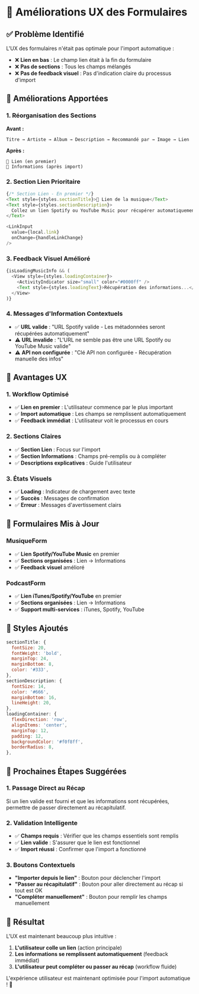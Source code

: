 # 🎨 Améliorations UX des Formulaires

## ✅ **Problème Identifié**

L'UX des formulaires n'était pas optimale pour l'import automatique :
- ❌ **Lien en bas** : Le champ lien était à la fin du formulaire
- ❌ **Pas de sections** : Tous les champs mélangés
- ❌ **Pas de feedback visuel** : Pas d'indication claire du processus d'import

## 🔧 **Améliorations Apportées**

### 1. **Réorganisation des Sections**

**Avant :**
```
Titre → Artiste → Album → Description → Recommandé par → Image → Lien
```

**Après :**
```
🔗 Lien (en premier)
📝 Informations (après import)
```

### 2. **Section Lien Prioritaire**

```javascript
{/* Section Lien - En premier */}
<Text style={styles.sectionTitle}>🔗 Lien de la musique</Text>
<Text style={styles.sectionDescription}>
  Collez un lien Spotify ou YouTube Music pour récupérer automatiquement les informations
</Text>

<LinkInput
  value={local.link}
  onChange={handleLinkChange}
/>
```

### 3. **Feedback Visuel Amélioré**

```javascript
{isLoadingMusicInfo && (
  <View style={styles.loadingContainer}>
    <ActivityIndicator size="small" color="#0000ff" />
    <Text style={styles.loadingText}>Récupération des informations...</Text>
  </View>
)}
```

### 4. **Messages d'Information Contextuels**

- ✅ **URL valide** : "URL Spotify valide - Les métadonnées seront récupérées automatiquement"
- ⚠️ **URL invalide** : "L'URL ne semble pas être une URL Spotify ou YouTube Music valide"
- ⚠️ **API non configurée** : "Clé API non configurée - Récupération manuelle des infos"

## 🎯 **Avantages UX**

### **1. Workflow Optimisé**
- ✅ **Lien en premier** : L'utilisateur commence par le plus important
- ✅ **Import automatique** : Les champs se remplissent automatiquement
- ✅ **Feedback immédiat** : L'utilisateur voit le processus en cours

### **2. Sections Claires**
- ✅ **Section Lien** : Focus sur l'import
- ✅ **Section Informations** : Champs pré-remplis ou à compléter
- ✅ **Descriptions explicatives** : Guide l'utilisateur

### **3. États Visuels**
- ✅ **Loading** : Indicateur de chargement avec texte
- ✅ **Succès** : Messages de confirmation
- ✅ **Erreur** : Messages d'avertissement clairs

## 📱 **Formulaires Mis à Jour**

### **MusiqueForm**
- ✅ **Lien Spotify/YouTube Music** en premier
- ✅ **Sections organisées** : Lien → Informations
- ✅ **Feedback visuel** amélioré

### **PodcastForm**
- ✅ **Lien iTunes/Spotify/YouTube** en premier
- ✅ **Sections organisées** : Lien → Informations
- ✅ **Support multi-services** : iTunes, Spotify, YouTube

## 🎨 **Styles Ajoutés**

```javascript
sectionTitle: {
  fontSize: 20,
  fontWeight: 'bold',
  marginTop: 24,
  marginBottom: 8,
  color: '#333',
},
sectionDescription: {
  fontSize: 14,
  color: '#666',
  marginBottom: 16,
  lineHeight: 20,
},
loadingContainer: {
  flexDirection: 'row',
  alignItems: 'center',
  marginTop: 12,
  padding: 12,
  backgroundColor: '#f0f8ff',
  borderRadius: 8,
},
```

## 🚀 **Prochaines Étapes Suggérées**

### **1. Passage Direct au Récap**
Si un lien valide est fourni et que les informations sont récupérées, permettre de passer directement au récapitulatif.

### **2. Validation Intelligente**
- ✅ **Champs requis** : Vérifier que les champs essentiels sont remplis
- ✅ **Lien valide** : S'assurer que le lien est fonctionnel
- ✅ **Import réussi** : Confirmer que l'import a fonctionné

### **3. Boutons Contextuels**
- **"Importer depuis le lien"** : Bouton pour déclencher l'import
- **"Passer au récapitulatif"** : Bouton pour aller directement au récap si tout est OK
- **"Compléter manuellement"** : Bouton pour remplir les champs manuellement

## 🎯 **Résultat**

L'UX est maintenant beaucoup plus intuitive :
1. **L'utilisateur colle un lien** (action principale)
2. **Les informations se remplissent automatiquement** (feedback immédiat)
3. **L'utilisateur peut compléter ou passer au récap** (workflow fluide)

L'expérience utilisateur est maintenant optimisée pour l'import automatique ! 🎉 